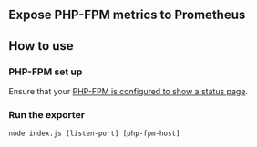 Expose PHP-FPM metrics to Prometheus
------

## How to use

### PHP-FPM set up

Ensure that your [PHP-FPM is configured to show a status page](https://easyengine.io/tutorials/php/fpm-status-page/).


### Run the exporter

```
node index.js [listen-port] [php-fpm-host]
```
